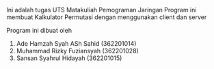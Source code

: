 Ini adalah tugas UTS Matakuliah Pemograman Jaringan
Program ini membuat Kalkulator Permutasi dengan menggunakan client dan server

Program ini dibuat oleh 
1. Ade Hamzah Syah ASh Sahid (362201014)
2. Muhammad Rizky Fuziansyah (362201028)
3. Sansan Syahrul Hidayah (362201015)

